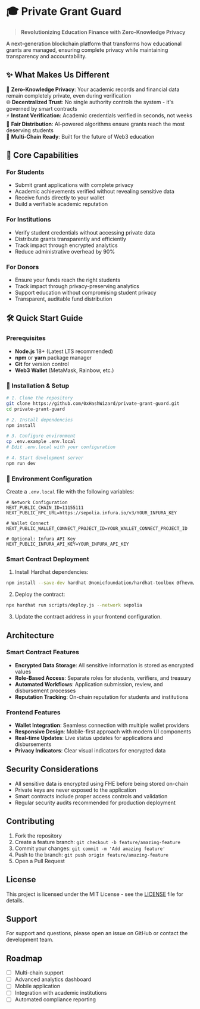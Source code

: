 # 🎓 Private Grant Guard

> **Revolutionizing Education Finance with Zero-Knowledge Privacy**

A next-generation blockchain platform that transforms how educational grants are managed, ensuring complete privacy while maintaining transparency and accountability.

## ✨ What Makes Us Different

🔐 **Zero-Knowledge Privacy**: Your academic records and financial data remain completely private, even during verification  
🌐 **Decentralized Trust**: No single authority controls the system - it's governed by smart contracts  
⚡ **Instant Verification**: Academic credentials verified in seconds, not weeks  
🎯 **Fair Distribution**: AI-powered algorithms ensure grants reach the most deserving students  
🔗 **Multi-Chain Ready**: Built for the future of Web3 education

## 🚀 Core Capabilities

### For Students
- Submit grant applications with complete privacy
- Academic achievements verified without revealing sensitive data
- Receive funds directly to your wallet
- Build a verifiable academic reputation

### For Institutions
- Verify student credentials without accessing private data
- Distribute grants transparently and efficiently
- Track impact through encrypted analytics
- Reduce administrative overhead by 90%

### For Donors
- Ensure your funds reach the right students
- Track impact through privacy-preserving analytics
- Support education without compromising student privacy
- Transparent, auditable fund distribution

## 🛠️ Quick Start Guide

### Prerequisites
- **Node.js** 18+ (Latest LTS recommended)
- **npm** or **yarn** package manager
- **Git** for version control
- **Web3 Wallet** (MetaMask, Rainbow, etc.)

### 🚀 Installation & Setup

```bash
# 1. Clone the repository
git clone https://github.com/0xHashWizard/private-grant-guard.git
cd private-grant-guard

# 2. Install dependencies
npm install

# 3. Configure environment
cp .env.example .env.local
# Edit .env.local with your configuration

# 4. Start development server
npm run dev
```

### 🔧 Environment Configuration

Create a `.env.local` file with the following variables:

```env
# Network Configuration
NEXT_PUBLIC_CHAIN_ID=11155111
NEXT_PUBLIC_RPC_URL=https://sepolia.infura.io/v3/YOUR_INFURA_KEY

# Wallet Connect
NEXT_PUBLIC_WALLET_CONNECT_PROJECT_ID=YOUR_WALLET_CONNECT_PROJECT_ID

# Optional: Infura API Key
NEXT_PUBLIC_INFURA_API_KEY=YOUR_INFURA_API_KEY
```

### Smart Contract Deployment

1. Install Hardhat dependencies:
```bash
npm install --save-dev hardhat @nomicfoundation/hardhat-toolbox @fhevm/solidity
```

2. Deploy the contract:
```bash
npx hardhat run scripts/deploy.js --network sepolia
```

3. Update the contract address in your frontend configuration.

## Architecture

### Smart Contract Features

- **Encrypted Data Storage**: All sensitive information is stored as encrypted values
- **Role-Based Access**: Separate roles for students, verifiers, and treasury
- **Automated Workflows**: Application submission, review, and disbursement processes
- **Reputation Tracking**: On-chain reputation for students and institutions

### Frontend Features

- **Wallet Integration**: Seamless connection with multiple wallet providers
- **Responsive Design**: Mobile-first approach with modern UI components
- **Real-time Updates**: Live status updates for applications and disbursements
- **Privacy Indicators**: Clear visual indicators for encrypted data

## Security Considerations

- All sensitive data is encrypted using FHE before being stored on-chain
- Private keys are never exposed to the application
- Smart contracts include proper access controls and validation
- Regular security audits recommended for production deployment

## Contributing

1. Fork the repository
2. Create a feature branch: `git checkout -b feature/amazing-feature`
3. Commit your changes: `git commit -m 'Add amazing feature'`
4. Push to the branch: `git push origin feature/amazing-feature`
5. Open a Pull Request

## License

This project is licensed under the MIT License - see the [LICENSE](LICENSE) file for details.

## Support

For support and questions, please open an issue on GitHub or contact the development team.

## Roadmap

- [ ] Multi-chain support
- [ ] Advanced analytics dashboard
- [ ] Mobile application
- [ ] Integration with academic institutions
- [ ] Automated compliance reporting
